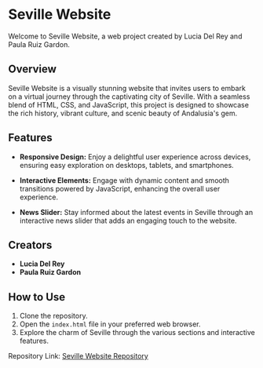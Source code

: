 # Seville Website

Welcome to Seville Website, a web project created by Lucia Del Rey and Paula Ruiz Gardon.

## Overview

Seville Website is a visually stunning website that invites users to embark on a virtual journey through the captivating city of Seville. With a seamless blend of HTML, CSS, and JavaScript, this project is designed to showcase the rich history, vibrant culture, and scenic beauty of Andalusia's gem.

## Features

- **Responsive Design:** Enjoy a delightful user experience across devices, ensuring easy exploration on desktops, tablets, and smartphones.
- **Interactive Elements:** Engage with dynamic content and smooth transitions powered by JavaScript, enhancing the overall user experience.

- **News Slider:** Stay informed about the latest events in Seville through an interactive news slider that adds an engaging touch to the website.

## Creators

- **Lucia Del Rey**
- **Paula Ruiz Gardon**

## How to Use

1. Clone the repository.
2. Open the `index.html` file in your preferred web browser.
3. Explore the charm of Seville through the various sections and interactive features.

Repository Link: [Seville Website Repository](https://github.com/pauruigar6/WebDesign.git)


